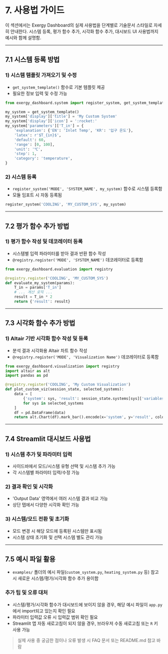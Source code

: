 # 7. 사용법 가이드

이 섹션에서는 Exergy Dashboard의 실제 사용법을 단계별로 기술문서 스타일로 자세히 안내한다. 시스템 등록, 평가 함수 추가, 시각화 함수 추가, 대시보드 UI 사용법까지 예시와 함께 설명함.

---

## 7.1 시스템 등록 방법

### 1) 시스템 템플릿 가져오기 및 수정
- `get_system_template()` 함수로 기본 템플릿 제공
- 필요한 정보 입력 및 수정 가능

```python
from exergy_dashboard.system import register_system, get_system_template

my_system = get_system_template()
my_system['display']['title'] = 'My Custom System'
my_system['display']['icon'] = ':rocket:'
my_system['parameters']['T_in'] = {
    'explanation': {'EN': 'Inlet Temp', 'KR': '입구 온도'},
    'latex': r'$T_{in}$',
    'default': 60,
    'range': [0, 100],
    'unit': '℃',
    'step': 1,
    'category': 'temperature',
}
```

### 2) 시스템 등록
- `register_system('MODE', 'SYSTEM_NAME', my_system)` 함수로 시스템 등록함
- 모듈 임포트 시 자동 등록됨

```python
register_system('COOLING', 'MY_CUSTOM_SYS', my_system)
```

---

## 7.2 평가 함수 추가 방법

### 1) 평가 함수 작성 및 데코레이터 등록
- 시스템별 입력 파라미터를 받아 결과 반환 함수 작성
- `@registry.register('MODE', 'SYSTEM_NAME')` 데코레이터로 등록함

```python
from exergy_dashboard.evaluation import registry

@registry.register('COOLING', 'MY_CUSTOM_SYS')
def evaluate_my_system(params):
    T_in = params['T_in']
    # ... 계산 로직 ...
    result = T_in * 2
    return {'result': result}
```

---

## 7.3 시각화 함수 추가 방법

### 1) Altair 기반 시각화 함수 작성 및 등록
- 분석 결과 시각화용 Altair 차트 함수 작성
- `@registry.register('MODE', 'Visualization Name')` 데코레이터로 등록함

```python
from exergy_dashboard.visualization import registry
import altair as alt
import pandas as pd

@registry.register('COOLING', 'My Custom Visualization')
def plot_custom_viz(session_state, selected_systems):
    data = [
        {'system': sys, 'result': session_state.systems[sys]['variables']['result']}
        for sys in selected_systems
    ]
    df = pd.DataFrame(data)
    return alt.Chart(df).mark_bar().encode(x='system', y='result', color='system')
```

---

## 7.4 Streamlit 대시보드 사용법

### 1) 시스템 추가 및 파라미터 입력
- 사이드바에서 모드/시스템 유형 선택 및 시스템 추가 가능
- 각 시스템별 파라미터 입력/수정 가능

### 2) 결과 확인 및 시각화
- 'Output Data' 영역에서 여러 시스템 결과 비교 가능
- 상단 탭에서 다양한 시각화 확인 가능

### 3) 시스템/모드 전환 및 초기화
- 모드 변경 시 해당 모드에 등록된 시스템만 표시됨
- 시스템 상태 초기화 및 선택 시스템 별도 관리 가능

---

## 7.5 예시 파일 활용
- `examples/` 폴더의 예시 파일(`custom_system.py`, `heating_system.py` 등) 참고 시 새로운 시스템/평가/시각화 함수 추가 용이함

### 추가 팁 및 오류 대처
- 시스템/평가/시각화 함수가 대시보드에 보이지 않을 경우, 해당 예시 파일이 `app.py`에서 import되고 있는지 확인 필요
- 파라미터 입력값 오류 시 입력값 범위 확인 필요
- Streamlit 앱 자동 새로고침이 되지 않을 경우, 브라우저 수동 새로고침 또는 `R` 키 사용 가능

> 실제 사용 중 궁금한 점이나 오류 발생 시 FAQ 문서 또는 README.md 참고 바람 